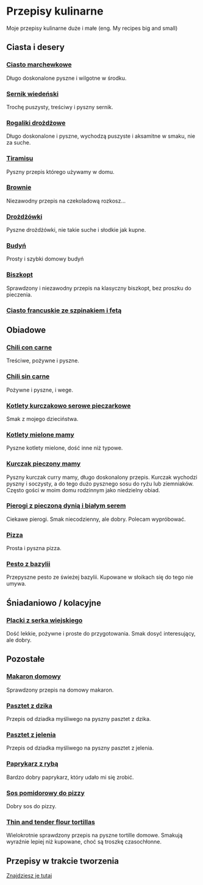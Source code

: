 # Przepisy kulinarne
Moje przepisy kulinarne duże i małe (eng. My recipes big and small)

## Ciasta i desery

### [Ciasto marchewkowe](https://varqox.github.io/przepisy-kulinarne/ciasto_marchewkowe.html)
Długo doskonalone pyszne i wilgotne w środku.

### [Sernik wiedeński](https://varqox.github.io/przepisy-kulinarne/sernik_wiedeński.html)
Trochę puszysty, treściwy i pyszny sernik.

### [Rogaliki drożdżowe](https://varqox.github.io/przepisy-kulinarne/rogaliki_drożdżowe.html)
Długo doskonalone i pyszne, wychodzą puszyste i aksamitne w smaku, nie za suche.

### [Tiramisu](https://varqox.github.io/przepisy-kulinarne/tiramisu.html)
Pyszny przepis którego używamy w domu.

### [Brownie](https://varqox.github.io/przepisy-kulinarne/brownie.html)
Niezawodny przepis na czekoladową rozkosz...

### [Drożdżówki](https://varqox.github.io/przepisy-kulinarne/drożdżówki.html)
Pyszne drożdżówki, nie takie suche i słodkie jak kupne.

### [Budyń](https://varqox.github.io/przepisy-kulinarne/budyń.html)
Prosty i szybki domowy budyń

### [Biszkopt](https://varqox.github.io/przepisy-kulinarne/biszkopt.html)
Sprawdzony i niezawodny przepis na klasyczny biszkopt, bez proszku do pieczenia.

### [Ciasto francuskie ze szpinakiem i fetą](ciasto_francuskie_ze_szpinakiem_i_fetą.html)

## Obiadowe

### [Chili con carne](https://varqox.github.io/przepisy-kulinarne/chili_con_carne.html)
Treściwe, pożywne i pyszne.

### [Chili sin carne](https://varqox.github.io/przepisy-kulinarne/chili_sin_carne.html)
Pożywne i pyszne, i wege.

### [Kotlety kurczakowo serowe pieczarkowe](https://varqox.github.io/przepisy-kulinarne/kotlety_kurczakowo_serowe_pieczarkowe.html)
Smak z mojego dzieciństwa.

### [Kotlety mielone mamy](https://varqox.github.io/przepisy-kulinarne/kotlety_mielone_mamy.html)
Pyszne kotlety mielone, dość inne niż typowe.

### [Kurczak pieczony mamy](https://varqox.github.io/przepisy-kulinarne/kurczak_pieczony_mamy.html)
Pyszny kurczak curry mamy, długo doskonalony przepis. Kurczak wychodzi pyszny i soczysty, a do tego dużo pysznego sosu do ryżu lub ziemniaków. Często gości w moim domu rodzinnym jako niedzielny obiad.

### [Pierogi z pieczoną dynią i białym serem](https://varqox.github.io/przepisy-kulinarne/pierogi_z_pieczoną_dynią_i_białym_serem.html)
Ciekawe pierogi. Smak niecodzienny, ale dobry. Polecam wypróbować.

### [Pizza](https://varqox.github.io/przepisy-kulinarne/pizza.html)
Prosta i pyszna pizza.

### [Pesto z bazylii](https://varqox.github.io/przepisy-kulinarne/pesto_z_bazylii.html)
Przepyszne pesto ze świeżej bazylii. Kupowane w słoikach się do tego nie umywa.

## Śniadaniowo / kolacyjne

### [Placki z serka wiejskiego](https://varqox.github.io/przepisy-kulinarne/placki_z_serka_wiejskiego.html)
Dość lekkie, pożywne i proste do przygotowania. Smak dosyć interesujący, ale dobry.

## Pozostałe

### [Makaron domowy](https://varqox.github.io/przepisy-kulinarne/makaron_domowy.html)
Sprawdzony przepis na domowy makaron.

### [Pasztet z dzika](https://varqox.github.io/przepisy-kulinarne/pasztet_z_dzika.html)
Przepis od dziadka myśliwego na pyszny pasztet z dzika.

### [Pasztet z jelenia](https://varqox.github.io/przepisy-kulinarne/pasztet_z_jelenia.html)
Przepis od dziadka myśliwego na pyszny pasztet z jelenia.

### [Paprykarz z rybą](https://varqox.github.io/przepisy-kulinarne/paprykarz_z_rybą.html)
Bardzo dobry paprykarz, który udało mi się zrobić.

### [Sos pomidorowy do pizzy](https://varqox.github.io/przepisy-kulinarne/sos_pomidorowy_do_pizzy.html)
Dobry sos do pizzy.

### [Thin and tender flour tortillas](https://varqox.github.io/przepisy-kulinarne/tortiallas_thin_and_tender.html)
Wielokrotnie sprawdzony przepis na pyszne tortille domowe. Smakują wyraźnie lepiej niż kupowane, choć są troszkę czasochłonne.

## Przepisy w trakcie tworzenia
[Znajdziesz je tutaj](https://github.com/varqox/przepisy-kulinarne/tree/main/niepełne/)
